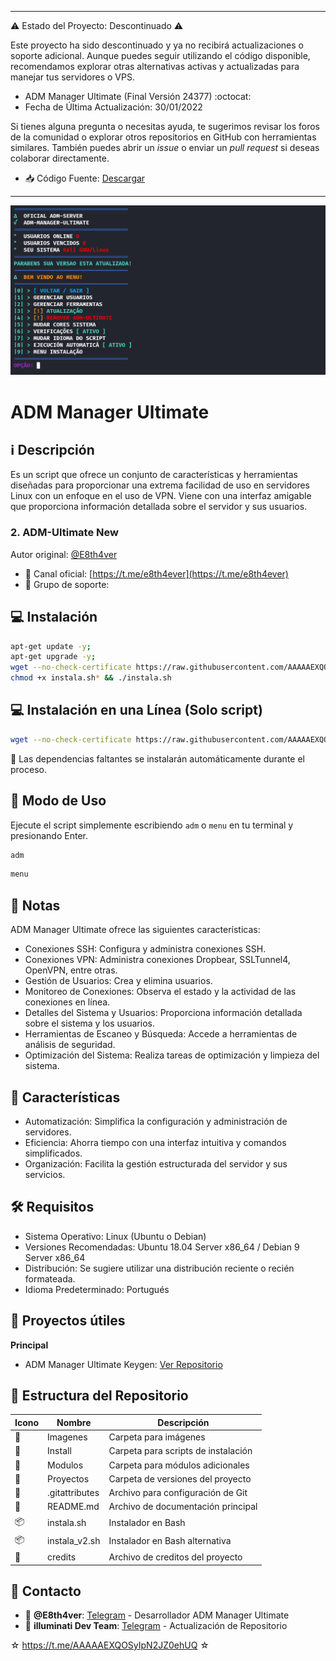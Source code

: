 ﻿----

⚠️ Estado del Proyecto: Descontinuado ⚠️

Este proyecto ha sido descontinuado y ya no recibirá actualizaciones o soporte adicional. Aunque puedes seguir utilizando el código disponible, recomendamos explorar otras alternativas activas y actualizadas para manejar tus servidores o VPS.

* ADM Manager Ultimate (Final Versión 24377) :octocat:
* Fecha de Última Actualización: 30/01/2022

Si tienes alguna pregunta o necesitas ayuda, te sugerimos revisar los foros de la comunidad o explorar otros repositorios en GitHub con herramientas similares. También puedes abrir un *issue* o enviar un *pull request* si deseas colaborar directamente.

* :inbox_tray: Código Fuente: [Descargar](https://raw.githubusercontent.com/AAAAAEXQOSyIpN2JZ0ehUQ/ADM-MANAGER-ALPHA/master/Install/Source-Code-ADM-Manager.zip)

----

![logo](https://github.com/AAAAAEXQOSyIpN2JZ0ehUQ/ADM-MANAGER-ALPHA/blob/main/Imagenes/ADM_MANAGER_ULTIMATE.png)

# ADM Manager Ultimate

## :information_source: Descripción
Es un script que ofrece un conjunto de características y herramientas diseñadas para 
proporcionar una extrema facilidad de uso en servidores Linux con un enfoque en el uso de 
VPN. Viene con una interfaz amigable que proporciona información detallada sobre el servidor y 
sus usuarios.

### 2. **ADM-Ultimate New**  
Autor original: [@E8th4ver](https://t.me/E8th4ver) 
- 📢 Canal oficial: [https://t.me/e8th4ever](https://t.me/e8th4ever)  
- 💬 Grupo de soporte: [ ]( )

## :computer: Instalación
```bash
apt-get update -y; 
apt-get upgrade -y; 
wget --no-check-certificate https://raw.githubusercontent.com/AAAAAEXQOSyIpN2JZ0ehUQ/ADM-MANAGER-ALPHA/main/instala.sh; 
chmod +x instala.sh* && ./instala.sh
```

## :computer: Instalación en una Línea (Solo script)
```bash
wget --no-check-certificate https://raw.githubusercontent.com/AAAAAEXQOSyIpN2JZ0ehUQ/ADM-MANAGER-ALPHA/main/instala.sh; chmod +x instala.sh* && ./instala.sh
```

:memo: Las dependencias faltantes se instalarán automáticamente durante el proceso.

## :rocket: Modo de Uso

Ejecute el script simplemente escribiendo `adm` o `menu` en tu terminal y presionando Enter.

```bash
adm
```
```bash
menu
```

## :bookmark_tabs: Notas
ADM Manager Ultimate ofrece las siguientes características:

- Conexiones SSH: Configura y administra conexiones SSH.
- Conexiones VPN: Administra conexiones Dropbear, SSLTunnel4, OpenVPN, entre otras.
- Gestión de Usuarios: Crea y elimina usuarios.
- Monitoreo de Conexiones: Observa el estado y la actividad de las conexiones en línea.
- Detalles del Sistema y Usuarios: Proporciona información detallada sobre el sistema y los usuarios.
- Herramientas de Escaneo y Búsqueda: Accede a herramientas de análisis de seguridad.
- Optimización del Sistema: Realiza tareas de optimización y limpieza del sistema.

## :star2: Características 

- Automatización: Simplifica la configuración y administración de servidores.
- Eficiencia: Ahorra tiempo con una interfaz intuitiva y comandos simplificados.
- Organización: Facilita la gestión estructurada del servidor y sus servicios.

## :hammer_and_wrench: Requisitos 

- Sistema Operativo: Linux (Ubuntu o Debian)
- Versiones Recomendadas: Ubuntu 18.04 Server x86_64 / Debian 9 Server x86_64
- Distribución: Se sugiere utilizar una distribución reciente o recién formateada.
- Idioma Predeterminado: Portugués

## :file_folder: Proyectos útiles 

**Principal**

- ADM Manager Ultimate Keygen: [Ver Repositorio](https://github.com/AAAAAEXQOSyIpN2JZ0ehUQ/ADM-MANAGER-ALPHA/tree/main/Proyectos/ADM-Manager_Keygen)

## :open_file_folder: Estructura del Repositorio

| Icono            | Nombre         | Descripción                               |
|------------------|----------------|-------------------------------------------|
| :file_folder:    | Imagenes       | Carpeta para imágenes                     |
| :file_folder:    | Install        | Carpeta para scripts de instalación       |
| :file_folder:    | Modulos        | Carpeta para módulos adicionales          |
| :file_folder:    | Proyectos      | Carpeta de versiones del proyecto         |
| :page_facing_up: | .gitattributes | Archivo para configuración de Git         |
| :book:           | README.md      | Archivo de documentación principal        |
| :package:        | instala.sh     | Instalador en Bash                        |
| :package:        | instala_v2.sh  | Instalador en Bash alternativa            |
| :page_facing_up: | credits        | Archivo de creditos del proyecto          |

## :email: Contacto 
* :busts_in_silhouette: **@E8th4ver**: [Telegram](https://t.me/E8th4ver) - Desarrollador  ADM Manager Ultimate
* :busts_in_silhouette: **illuminati Dev Team**: [Telegram](https://t.me/AAAAAEXQOSyIpN2JZ0ehUQ) - Actualización de Repositorio

☆ https://t.me/AAAAAEXQOSyIpN2JZ0ehUQ ☆
